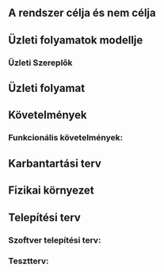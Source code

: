 ## **A rendszer célja és nem célja**

## **Üzleti folyamatok modellje**

### Üzleti Szereplők

## **Üzleti folyamat**

## **Követelmények**

### **Funkcionális követelmények:**

## **Karbantartási terv**

## **Fizikai környezet**

## **Telepítési terv**


### **Szoftver telepítési terv:**


### **Tesztterv:**
